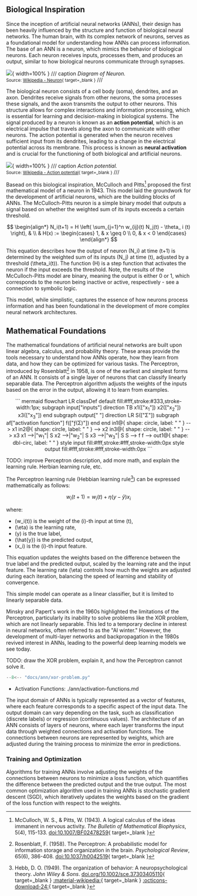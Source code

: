 

## Biological Inspiration

Since the inception of artificial neural networks (ANNs), their design has been heavily influenced by the structure and function of biological neural networks. The human brain, with its complex network of neurons, serves as a foundational model for understanding how ANNs can process information. The base of an ANN is a neuron, which mimics the behavior of biological neurons. Each neuron receives inputs, processes them, and produces an output, similar to how biological neurons communicate through synapses.

![](https://upload.wikimedia.org/wikipedia/commons/thumb/b/b5/Neuron.svg/1024px-Neuron.svg.png){ width=100% }
/// caption
*Diagram of Neuron.* <br><small>Source: [Wikipedia - Neuron](https://en.wikipedia.org/wiki/Neuron){ target=_blank }</small>
///

The biological neuron consists of a cell body (soma), dendrites, and an axon. Dendrites receive signals from other neurons, the soma processes these signals, and the axon transmits the output to other neurons. This structure allows for complex interactions and information processing, which is essential for learning and decision-making in biological systems. The signal produced by a neuron is known as an **action potential**, which is an electrical impulse that travels along the axon to communicate with other neurons. The action potential is generated when the neuron receives sufficient input from its dendrites, leading to a change in the electrical potential across its membrane. This process is known as **neural activation** and is crucial for the functioning of both biological and artificial neurons.

![](https://upload.wikimedia.org/wikipedia/commons/thumb/4/4a/Action_potential.svg/1920px-Action_potential.svg.png){ width=100% }
/// caption
*Action potential.* <br><small>Source: [Wikipedia - Action potential](https://en.wikipedia.org/wiki/Action_potential){ target=_blank }</small>
///

Basead on this biological inspiration, McCulloch and Pitts[^1] proposed the first mathematical model of a neuron in 1943. This model laid the groundwork for the development of artificial neurons, which are the building blocks of ANNs. The McCulloch-Pitts neuron is a simple binary model that outputs a signal based on whether the weighted sum of its inputs exceeds a certain threshold.

$$
\begin{align*}
    N_i(t+1) = H \left( \sum_{j=1}^n w_{ij}(t) N_j(t) - \theta_ i (t) \right), & \\
    & H(x) := 
    \begin{cases}
        1, & x \geq 0 \\
        0, & x < 0
    \end{cases}
\end{align*}
$$

This equation describes how the output of neuron \(N_i\) at time \(t+1\) is determined by the weighted sum of its inputs \(N_j\) at time \(t\), adjusted by a threshold \(\theta_i(t)\). The function \(H\) is a step function that activates the neuron if the input exceeds the threshold. Note, the results of the McCulloch-Pitts model are binary, meaning the output is either 0 or 1, which corresponds to the neuron being inactive or active, respectively - see a connection to symbolic logic.

This model, while simplistic, captures the essence of how neurons process information and has been foundational in the development of more complex neural network architectures.

## Mathematical Foundations

The mathematical foundations of artificial neural networks are built upon linear algebra, calculus, and probability theory. These areas provide the tools necessary to understand how ANNs operate, how they learn from data, and how they can be optimized for various tasks. The Perceptron, introduced by Rosenblatt[^2] in 1958, is one of the earliest and simplest forms of an ANN. It consists of a single layer of neurons that can classify linearly separable data. The Perceptron algorithm adjusts the weights of the inputs based on the error in the output, allowing it to learn from examples.

<center>
``` mermaid
flowchart LR
    classDef default fill:#fff,stroke:#333,stroke-width:1px;
    subgraph input["inputs"]
        direction TB
        x1(["x<sub>1</sub>"])
        x2(["x<sub>2</sub>"])
        x3(["x<sub>3</sub>"])
    end
    subgraph output[" "]
        direction LR
        S(["Σ"])
        subgraph af["activation function"]
            f(["ƒ(Σ)"])
        end
    end
    in1@{ shape: circle, label: " " } --> x1
    in2@{ shape: circle, label: " " } --> x2
    in3@{ shape: circle, label: " " } --> x3
    x1 -->|"w<sub>1</sub>"| S
    x2 -->|"w<sub>2</sub>"| S
    x3 -->|"w<sub>3</sub>"| S
    S --> f
    f --> out1@{ shape: dbl-circ, label: " " }
    style input fill:#fff,stroke:#fff,stroke-width:0px
    style output fill:#fff,stroke:#fff,stroke-width:0px
```
</center>

TODO: improve Perceptron description, add more math, and explain the learning rule. Herbian learning rule, etc.

The Perceptron learning rule (Hebbian learning rule[^4]) can be expressed mathematically as follows:

$$
w_i(t+1) = w_i(t) + \eta (y - \hat{y}) x_i
$$

where:

- \(w_i(t)\) is the weight of the \(i\)-th input at time \(t\),
- \(\eta\) is the learning rate,
- \(y\) is the true label,
- \(\hat{y}\) is the predicted output,
- \(x_i\) is the \(i\)-th input feature.

This equation updates the weights based on the difference between the true label and the predicted output, scaled by the learning rate and the input feature. The learning rate \(\eta\) controls how much the weights are adjusted during each iteration, balancing the speed of learning and stability of convergence.

This simple model can operate as a linear classifier, but it is limited to linearly separable data. 

Minsky and Papert's work in the 1960s highlighted the limitations of the Perceptron, particularly its inability to solve problems like the XOR problem, which are not linearly separable. This led to a temporary decline in interest in neural networks, often referred to as the "AI winter." However, the development of multi-layer networks and backpropagation in the 1980s revived interest in ANNs, leading to the powerful deep learning models we see today.

TODO: draw the XOR problem, explain it, and how the Perceptron cannot solve it.
```python exec="on" html="1"
--8<-- "docs/ann/xor-problem.py"
```


- Activation Functions: ./ann/activation-functions.md

The input domain of ANNs is typically represented as a vector of features, where each feature corresponds to a specific aspect of the input data. The output domain can vary depending on the task, such as classification (discrete labels) or regression (continuous values). The architecture of an ANN consists of layers of neurons, where each layer transforms the input data through weighted connections and activation functions. The connections between neurons are represented by weights, which are adjusted during the training process to minimize the error in predictions.


### Training and Optimization

Algorithms for training ANNs involve adjusting the weights of the connections between neurons to minimize a loss function, which quantifies the difference between the predicted output and the true output. The most common optimization algorithm used in training ANNs is stochastic gradient descent (SGD), which iteratively updates the weights based on the gradient of the loss function with respect to the weights.



[^1]: McCulloch, W. S., & Pitts, W. (1943). A logical calculus of the ideas immanent in nervous activity. *The Bulletin of Mathematical Biophysics*, 5(4), 115-133.
[doi:10.1007/BF02478259](https://doi.org/10.1007/BF02478259){ target=_blank }

[^2]: Rosenblatt, F. (1958). The Perceptron: A probabilistic model for information storage and organization in the brain. *Psychological Review*, 65(6), 386-408.
[doi:10.1037/h0042519](https://doi.org/10.1037/h0042519){ target=_blank }

[^3]: Jurafsky, D., & Martin, J. H. (2025). Speech and Language Processing: An Introduction to Natural Language Processing, Computational Linguistics, and Speech Recognition with Language Models.
[:octicons-download-24:](https://web.stanford.edu/~jurafsky/slp3/ed3book_Jan25.pdf){ target=_blank }

[^4]: Hebb, D. O. (1949). The organization of behavior: A neuropsychological theory. *John Wiley & Sons*.
[doi.org/10.1002/sce.37303405110](https://doi.org/10.1002/sce.37303405110){ target=_blank }
[:material-wikipedia:](https://en.wikipedia.org/wiki/Hebbian_learning){ target=_blank }
[:octicons-download-24:](https://pure.mpg.de/pubman/item/item_2346268_3/component/file_2346267/Hebb_1949_The_Organization_of_Behavior.pdf){ target=_blank }